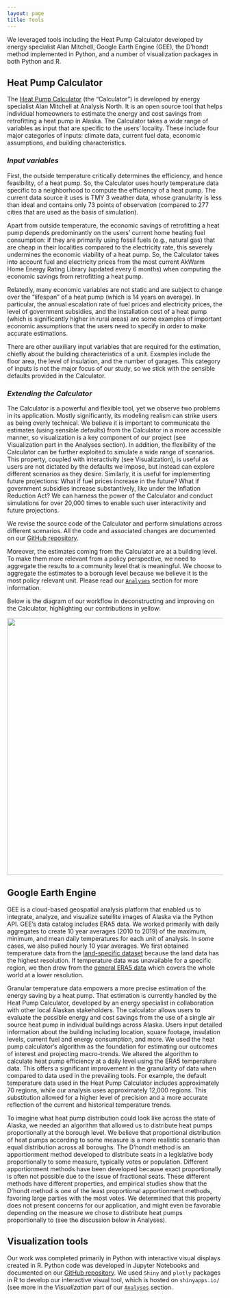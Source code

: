 ```yaml
---
layout: page
title: Tools
---
```


We leveraged tools including the Heat Pump Calculator developed by energy specialist Alan Mitchell, Google Earth Engine (GEE), the D’hondt method implemented in Python, and a number of visualization packages in both Python and R.

## Heat Pump Calculator

The [Heat Pump Calculator](https://heatpump.cf/) (the “Calculator”) is developed by energy specialist Alan Mitchell at Analysis North. It is an open source tool that helps individual homeowners to estimate the energy and cost savings from retrofitting a heat pump in Alaska. The Calculator takes a wide range of variables as input that are specific to the users’ locality. These include four major categories of inputs: climate data, current fuel data, economic assumptions, and building characteristics. 

### _Input variables_

First, the outside temperature critically determines the efficiency, and hence feasibility, of a heat pump. So, the Calculator uses hourly temperature data specific to a neighborhood to compute the efficiency of a heat pump. The current data source it uses is TMY 3 weather data, whose granularity is less than ideal and contains only 73 points of observation (compared to 277 cities that are used as the basis of  simulation). 

Apart from outside temperature, the economic savings of retrofitting a heat pump depends predominantly on the users’ current home heating fuel consumption: if they are primarily using fossil fuels (e.g., natural gas) that are cheap in their localities compared to the electricity rate, this severely undermines the economic viability of a heat pump. So, the Calculator takes into account fuel and electricity prices from the most current AkWarm Home Energy Rating Library (updated every 6 months) when computing the economic savings from retrofitting a heat pump. 

Relatedly, many economic variables are not static and are subject to change over the “lifespan” of a heat pump (which is 14 years on average). In particular, the annual escalation rate of fuel prices and electricity prices, the level of government subsidies, and the installation cost of a heat pump (which is significantly higher in rural areas) are some examples of important economic assumptions that the users need to specify in order to make accurate estimations. 

There are other auxiliary input variables that are required for the estimation, chiefly about the building characteristics of a unit. Examples include the floor area, the level of insulation, and the number of garages. This category of inputs is not the major focus of our study, so we stick with the sensible defaults provided in the Calculator. 

### _Extending the Calculator_

The Calculator is a powerful and flexible tool, yet we observe two problems in its application. Mostly significantly, its modeling realism can strike users as being overly technical. We believe it is important to communicate the estimates (using sensible defaults) from the Calculator in a more accessible manner, so visualization is a key component of our project (see Visualization part in the Analyses section). In addition, the flexibility of the Calculator can be further exploited to simulate a wide range of scenarios. This property, coupled with interactivity (see Visualization), is useful as users are not dictated by the defaults we impose, but instead can explore different scenarios as they desire. Similarly, it is useful for implementing future projections: What if fuel prices increase in the future? What if government subsidies increase substantively, like under the Inflation Reduction Act? We can harness the power of the Calculator and conduct simulations for over 20,000 times to enable such user interactivity and future projections. 

We revise the source code of the Calculator and perform simulations across different scenarios. All the code and associated changes are documented on our [GitHub repository](https://github.com/uwescience/DSSG2023-Heating-Loads/tree/heatPumpCal).

Moreover, the estimates coming from the Calculator are at a building level. To make them more relevant from a policy perspective, we need to aggregate the results to a community level that is meaningful. We choose to aggregate the estimates to a borough level because we believe it is the most policy relevant unit. Please read our [`Analyses`](https://uwescience.github.io/DSSG2023-Heating-Loads/method3/) section for more information. 

Below is the diagram of our workflow in deconstructing and improving on the Calculator, highlighting our contributions in yellow: 

<img src="{{ site.url }}{{ site.baseurl }}/assets/img/deconstructing the hp calc.png"  style="height:600px;">


## Google Earth Engine

GEE is a cloud-based geospatial analysis platform that enabled us to integrate, analyze, and visualize satellite images of Alaska via the Python API. GEE’s data catalog includes ERA5 data. We worked primarily with daily aggregates to create 10 year averages (2010 to 2019) of the maximum, minimum, and mean daily temperatures for each unit of analysis. In some cases, we also pulled hourly 10 year averages. We first obtained temperature data from the [land-specific dataset](https://developers.google.com/earth-engine/datasets/catalog/ECMWF_ERA5_LAND_DAILY_AGGR) because the land data has the highest resolution. If temperature data was unavailable for a specific region, we then drew from the [general ERA5 data](https://developers.google.com/earth-engine/datasets/catalog/ECMWF_ERA5_DAILY) which covers the whole world at a lower resolution. 

Granular temperature data empowers a more precise estimation of the energy saving by a heat pump. That estimation is currently handled by the Heat Pump Calculator, developed by an energy specialist in collaboration with other local Alaskan stakeholders. The calculator allows users to evaluate the possible energy and cost savings from the use of a single air source heat pump in individual buildings across Alaska. Users input detailed information about the building including location, square footage, insulation levels, current fuel and energy consumption, and more. We used the heat pump calculator’s algorithm as the foundation for estimating our outcomes of interest and projecting macro-trends. We altered the algorithm to calculate heat pump efficiency at a daily level using the ERA5 temperature data. This offers a significant improvement in the granularity of data when compared to data used in the prevailing tools. For example, the default temperature data used in the Heat Pump Calculator includes approximately 70 regions, while our analysis uses approximately 12,000 regions. This substitution allowed for a higher level of precision and a more accurate reflection of the current and historical temperature trends. 

To imagine what heat pump distribution could look like across the state of Alaska, we needed an algorithm that allowed us to distribute heat pumps proportionally at the borough level. We believe that proportional distribution of heat pumps according to some measure is a more realistic scenario than equal distribution across all boroughs. The D’hondt method is an apportionment method developed to distribute seats in a legislative body proportionally to some measure, typically votes or population. Different apportionment methods have been developed because exact proportionally is often not possible due to the issue of fractional seats. These different methods have different properties, and empirical studies show that the D’hondt method is one of the least proportional apportionment methods, favoring large parties with the most votes. We determined that this property does not present concerns for our application, and might even be favorable depending on the measure we chose to distribute heat pumps proportionally to (see the discussion below in Analyses). 

## Visualization tools

Our work was completed primarily in Python with interactive visual displays created in R. Python code was developed in Jupyter Notebooks and documented on our [GitHub repository](https://github.com/uwescience/DSSG2023-Heating-Loads/). We used `Shiny` and `plotly` packages in R to develop our interactive visual tool, which is hosted on `shinyapps.io/` (see more in the _Visualization_ part of our [`Analyses`](https://uwescience.github.io/DSSG2023-Heating-Loads/method3/) section. 

